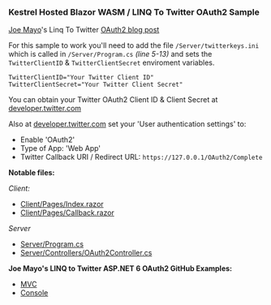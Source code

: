 ### Kestrel Hosted Blazor WASM / LINQ To Twitter OAuth2 Sample ###

[Joe Mayo](https://github.com/JoeMayo)'s Linq To Twitter [OAuth2 blog post](https://joemayo.medium.com/using-oauth-2-0-with-linq-to-twitter-eac6d9035084)

For this sample to work you'll need to add the file `/Server/twitterkeys.ini` which is called in `/Server/Program.cs` *(line 5-13)* and sets the `TwitterClientID` & `TwitterClientSecret` enviroment variables.

    TwitterClientID="Your Twitter Client ID"
    TwitterClientSecret="Your Twitter Client Secret"

You can obtain your Twitter OAuth2 Client ID & Client Secret at [developer.twitter.com](https://developer.twitter.com/)

Also at [developer.twitter.com](https://developer.twitter.com/) set your 'User authentication settings' to:

 * Enable 'OAuth2'
 * Type of App: 'Web App'
 * Twitter Callback URI / Redirect URL: `https://127.0.0.1/OAuth2/Complete`

**Notable files:**

*Client:*

 * [Client/Pages/Index.razor](LINQ_To_Twitter_OAuth2_Sample/Client/Pages/Index.razor)
 * [Client/Pages/Callback.razor](LINQ_To_Twitter_OAuth2_Sample/Client/Pages/Callback.razor)

*Server*

 * [Server/Program.cs](LINQ_To_Twitter_OAuth2_Sample/Server/Program.cs)
 * [Server/Controllers/OAuth2Controller.cs](LINQ_To_Twitter_OAuth2_Sample/Server/Controllers/OAuth2Controller.cs)

**Joe Mayo's LINQ to Twitter ASP.NET 6 OAuth2 GitHub Examples:**

 * [MVC](https://github.com/JoeMayo/LinqToTwitter/tree/main/Samples/LinqToTwitter6/ASP.NET/LinqToTwitter.MVC.CSharp)
 * [Console](https://github.com/JoeMayo/LinqToTwitter/tree/main/Samples/LinqToTwitter6/Console/ConsoleDemo.CSharp)